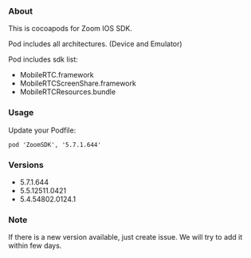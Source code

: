 ### About

This is cocoapods for Zoom IOS SDK. 

Pod includes all architectures.
(Device and Emulator)


Pod includes sdk list:
- MobileRTC.framework
- MobileRTCScreenShare.framework
- MobileRTCResources.bundle

### Usage
Update your Podfile:
```
pod 'ZoomSDK', '5.7.1.644'
```


### Versions

- 5.7.1.644
- 5.5.12511.0421
- 5.4.54802.0124.1


### Note

If there is a new version available, just create issue. 
We will try to add it within few days.
